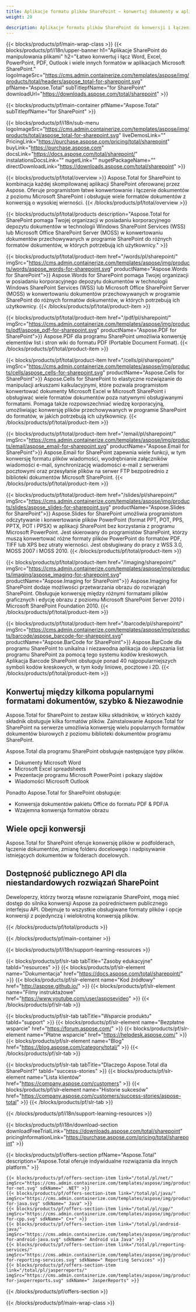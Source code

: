 ```yaml
---
title: Aplikacje formatu plików SharePoint — konwertuj dokumenty w aplikacjach SharePoint 
weight: 20

description: Aplikacje formatu plików SharePoint do konwersji i łączenia formatów dokumentów Word Excel PDF PowerPoint E-mail i dokumentów graficznych w programie Microsoft SharePoint
---
```


{{< blocks/products/pf/main-wrap-class >}}
{{< blocks/products/pf/i18n/upper-banner h1="Aplikacje SharePoint do manipulowania plikami" h2="Łatwo konwertuj i łącz Word, Excel, PowerPoint, PDF, Outlook i wiele innych formatów w aplikacjach Microsoft SharePoint." logoImageSrc="https://cms.admin.containerize.com/templates/aspose/img/products/total/headers/aspose_total-for-sharepoint.svg" pfName="Aspose.Total" subTitlepfName="for SharePoint" downloadUrl="https://downloads.aspose.com/total/sharepoint" >}}

{{< blocks/products/pf/main-container pfName="Aspose.Total" subTitlepfName="for SharePoint" >}}

{{< blocks/products/pf/i18n/sub-menu logoImageSrc="https://cms.admin.containerize.com/templates/aspose/img/products/total/aspose_total-for-sharepoint.svg" liveDemosLink="" PricingLink="https://purchase.aspose.com/pricing/total/sharepoint" buyLink="https://purchase.aspose.com" docsLink="https://docs.aspose.com/total/sharepoint/" instalationsDocsLink="" nugetLink="" nugetPackageName="" directDownloadLink="https://downloads.aspose.com/total/sharepoint" >}}

{{< blocks/products/pf/total/overview >}}
Aspose.Total for SharePoint to kombinacja każdej skompilowanej aplikacji SharePoint oferowanej przez Aspose. Oferuje programistom łatwe konwertowanie i łączenie dokumentów z poziomu Microsoft SharePoint i obsługuje wiele formatów dokumentów z konwersją o wysokiej wierności.
{{< /blocks/products/pf/total/overview >}}

{{< blocks/products/pf/total/products description="Aspose.Total for SharePoint pomaga Twojej organizacji w posiadaniu korporacyjnego depozytu dokumentów w technologii Windows SharePoint Services (WSS) lub Microsoft Office SharePoint Server (MOSS) w konwertowaniu dokumentów przechowywanych w programie SharePoint do różnych formatów dokumentów, w których potrzebują ich użytkownicy." >}}

{{< blocks/products/pf/total/product-item href="/words/pl/sharepoint/" imgSrc="https://cms.admin.containerize.com/templates/aspose/img/products/words/aspose_words-for-sharepoint.svg" productName="Aspose.Words for SharePoint">}}
Aspose.Words for SharePoint pomaga Twojej organizacji w posiadaniu korporacyjnego depozytu dokumentów w technologii Windows SharePoint Services (WSS) lub Microsoft Office SharePoint Server (MOSS) w konwertowaniu dokumentów przechowywanych w programie SharePoint do różnych formatów dokumentów, w których potrzebują ich użytkownicy.
{{< /blocks/products/pf/total/product-item >}}

{{< blocks/products/pf/total/product-item href="/pdf/pl/sharepoint/" imgSrc="https://cms.admin.containerize.com/templates/aspose/img/products/pdf/aspose_pdf-for-sharepoint.svg" productName="Aspose.PDF for SharePoint">}}
Aspose.PDF dla programu SharePoint umożliwia konwersję elementów list i stron wiki do formatu PDF (Portable Document Format).
{{< /blocks/products/pf/total/product-item >}}

{{< blocks/products/pf/total/product-item href="/cells/pl/sharepoint/" imgSrc="https://cms.admin.containerize.com/templates/aspose/img/products/cells/aspose_cells-for-sharepoint.svg" productName="Aspose.Cells for SharePoint">}}
Aspose.Cells for SharePoint to elastyczne rozwiązanie do manipulacji arkuszami kalkulacyjnymi, które pozwala programistom konwertować dokumenty Microsoft Excel w Microsoft SharePoint i obsługiwać wiele formatów dokumentów poza natywnymi obsługiwanymi formatami. Pomaga także rozpowszechniać wiedzę korporacyjną, umożliwiając konwersję plików przechowywanych w programie SharePoint do formatów, w jakich potrzebują ich użytkownicy.
{{< /blocks/products/pf/total/product-item >}}

{{< blocks/products/pf/total/product-item href="/email/pl/sharepoint/" imgSrc="https://cms.admin.containerize.com/templates/aspose/img/products/email/aspose_email-for-sharepoint.svg" productName="Aspose.Email for SharePoint">}}
Aspose.Email for SharePoint zapewnia wiele funkcji, w tym konwersję formatu plików wiadomości, wyodrębnianie załączników wiadomości e-mail, synchronizację wiadomości e-mail z serwerami pocztowymi oraz przesyłanie plików na serwer FTP bezpośrednio z biblioteki dokumentów Microsoft SharePoint.
{{< /blocks/products/pf/total/product-item >}}

{{< blocks/products/pf/total/product-item href="/slides/pl/sharepoint/" imgSrc="https://cms.admin.containerize.com/templates/aspose/img/products/slides/aspose_slides-for-sharepoint.svg" productName="Aspose.Slides for SharePoint">}}
Aspose.Slides for SharePoint umożliwia programistom odczytywanie i konwertowanie plików PowerPoint (format PPT, POT, PPS, PPTX, POT i PPSX) w aplikacji SharePoint bez korzystania z programu Microsoft PowerPoint. Jest skierowany do programistów SharePoint, którzy muszą konwertować różne formaty plików PowerPoint do formatów PDF, TIFF lub XPS bez utraty wierności. Jest obsługiwany do pracy z WSS 3.0, MOSS 2007 i MOSS 2010.
{{< /blocks/products/pf/total/product-item >}}

{{< blocks/products/pf/total/product-item href="/imaging/sharepoint/" imgSrc="https://cms.admin.containerize.com/templates/aspose/img/products/imaging/aspose_imaging-for-sharepoint.svg" productName="Aspose.Imaging for SharePoint">}}
Aspose.Imaging for SharePoint dodaje możliwości przetwarzania obrazu do rozwiązań SharePoint. Obsługuje konwersję między różnymi formatami plików graficznych i edycję obrazu z poziomu Microsoft SharePoint Server 2010 i Microsoft SharePoint Foundation 2010.
{{< /blocks/products/pf/total/product-item >}}

{{< blocks/products/pf/total/product-item href="/barcode/pl/sharepoint/" imgSrc="https://cms.admin.containerize.com/templates/aspose/img/products/barcode/aspose_barcode-for-sharepoint.svg" productName="Aspose.BarCode for SharePoint">}}
Aspose.BarCode dla programu SharePoint to unikalna i niezawodna aplikacja do ulepszania list programu SharePoint za pomocą tego systemu kodów kreskowych. Aplikacja Barcode SharePoint obsługuje ponad 40 najpopularniejszych symboli kodów kreskowych, w tym kody liniowe, pocztowe i 2D.
{{< /blocks/products/pf/total/product-item >}}

<!--<p></p>-->
<div class="col-lg-12">
 <h2 class="h2title">
  <a class="anchor" id="features" name="features">
  </a>
  Konwertuj między kilkoma popularnymi formatami dokumentów, szybko &amp; Niezawodnie
 </h2>
 <p>
  Aspose.Total for SharePoint to zestaw kilku składników, w których każdy składnik obsługuje kilka formatów plików. Zainstalowanie Aspose.Total for SharePoint na serwerze umożliwia konwersję wielu popularnych formatów dokumentów biurowych z poziomu biblioteki dokumentów programu SharePoint.
 </p>
 <p>
  Aspose.Total dla programu SharePoint obsługuje następujące typy plików.
 </p>
 <ul class="unstyled">
  <li>
   Dokumenty Microsoft Word
  </li>
  <li>
   Microsoft Excel spreadsheets
  </li>
  <li>
   Prezentacje programu Microsoft PowerPoint i pokazy slajdów
  </li>
  <li>
   Wiadomości Microsoft Outlook
  </li>
 </ul>
 <p>
  Ponadto Aspose.Total for SharePoint obsługuje:
 </p>
 <ul class="unstyled">
  <li>
   Konwersja dokumentów pakietu Office do formatu PDF &amp; PDF/A
  </li>
  <li>
   Wzajemna konwersja formatów obrazu
  </li>
 </ul>
</div>
<div class="col-lg-12">
 <h2 class="h2title">
  Wiele opcji konwersji
 </h2>
 <p>
  Aspose.Total for SharePoint oferuje konwersję plików w podfolderach, łączenie dokumentów, zmianę folderu docelowego i nadpisywanie istniejących dokumentów w folderach docelowych.
 </p>
</div>
<div class="col-lg-12">
 <h2 class="h2title">
  Dostępność publicznego API dla niestandardowych rozwiązań SharePoint
 </h2>
 <p>
  Deweloperzy, którzy tworzą własne rozwiązanie SharePoint, mogą mieć dostęp do silnika konwersji Aspose za pośrednictwem publicznego interfejsu API. Obejmuje to wszystkie obsługiwane formaty plików i opcje konwersji z pojedynczą i wielokrotną konwersją plików.
 </p>
</div>
<!--Feature-section Start-->
<!--Feature-section End-->

{{< /blocks/products/pf/total/products >}}

{{< /blocks/products/pf/main-container >}}


{{< blocks/products/pf/i18n/support-learning-resources >}}

{{< blocks/products/pf/slr-tab tabTitle="Zasoby edukacyjne" tabId="resources" >}}
{{< blocks/products/pf/slr-element name="Dokumentacja" href="https://docs.aspose.com/total/sharepoint/" >}} 
{{< blocks/products/pf/slr-element name="Kod źródłowy" href="http://aspose.github.io/" >}} 
{{< blocks/products/pf/slr-element name="Filmy instruktażowe" href="https://www.youtube.com/user/asposevideo" >}} 
{{< /blocks/products/pf/slr-tab >}}

{{< blocks/products/pf/slr-tab tabTitle="Wsparcie produktu" tabId="support" >}}
{{< blocks/products/pf/slr-element name="Bezpłatne wsparcie" href="https://forum.aspose.com/" >}} 
{{< blocks/products/pf/slr-element name="Płatne wsparcie" href="https://helpdesk.aspose.com/" >}} 
{{< blocks/products/pf/slr-element name="Blog" href="https://blog.aspose.com/category/total/" >}} 
{{< /blocks/products/pf/slr-tab >}}

{{< blocks/products/pf/slr-tab tabTitle="Dlaczego Aspose.Total dla SharePoint?" tabId="success-stories" >}}
{{< blocks/products/pf/slr-element name="Lista klientów" href="https://company.aspose.com/customers" >}} 
{{< blocks/products/pf/slr-element name="Historie sukcesów" href="https://company.aspose.com/customers/success-stories/aspose-total" >}} 
{{< /blocks/products/pf/slr-tab >}}

{{< /blocks/products/pf/i18n/support-learning-resources >}}

{{< blocks/products/pf/i18n/download-section downloadFreeTrialLink="https://downloads.aspose.com/total/sharepoint" pricingInformationLink="https://purchase.aspose.com/pricing/total/sharepoint" >}}

{{< blocks/products/pf/offers-section pfName="Aspose.Total" description="Aspose.Total oferuje indywidualne rozwiązania dla innych platform." >}}

    {{< blocks/products/pf/offers-section-item link="/total/pl/net/" imgSrc="https://cms.admin.containerize.com/templates/aspose/img/products/total/aspose_total-for-net.svg" sdkName=" .NET" >}}
    {{< blocks/products/pf/offers-section-item link="/total/pl/java/" imgSrc="https://cms.admin.containerize.com/templates/aspose/img/products/total/aspose_total-for-java.svg" sdkName=" Java" >}}
    {{< blocks/products/pf/offers-section-item link="/total/pl/cpp/" imgSrc="https://cms.admin.containerize.com/templates/aspose/img/products/total/aspose_total-for-cpp.svg" sdkName=" C++" >}}
    {{< blocks/products/pf/offers-section-item link="/total/pl/android-java/" imgSrc="https://cms.admin.containerize.com/templates/aspose/img/products/total/aspose_total-for-android-java.svg" sdkName=" Android via Java" >}}
    {{< blocks/products/pf/offers-section-item link="/total/pl/reporting-services/" imgSrc="https://cms.admin.containerize.com/templates/aspose/img/products/total/aspose_total-for-reporting-services.svg" sdkName=" Reporting Services" >}}
    {{< blocks/products/pf/offers-section-item link="/total/pl/jasperreports/" imgSrc="https://cms.admin.containerize.com/templates/aspose/img/products/total/aspose_total-for-jasperreports.svg" sdkName=" JasperReports" >}}
{{< /blocks/products/pf/offers-section >}}

{{< /blocks/products/pf/main-wrap-class >}}
